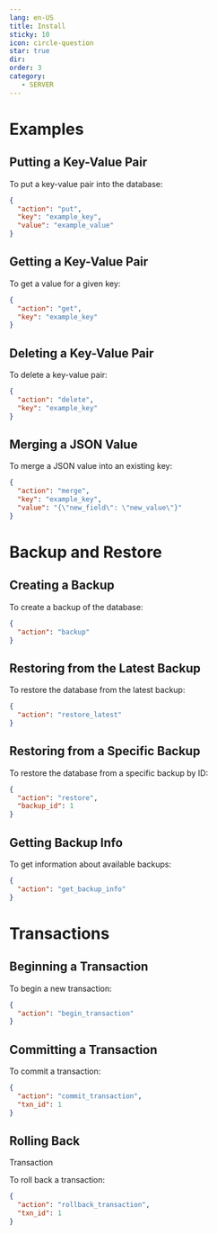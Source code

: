 ```yaml
---
lang: en-US
title: Install
sticky: 10
icon: circle-question
star: true
dir:
order: 3
category:
   - SERVER
---
```


# Examples

## Putting a Key-Value Pair

To put a key-value pair into the database:

```json
{
  "action": "put",
  "key": "example_key",
  "value": "example_value"
}
```

## Getting a Key-Value Pair

To get a value for a given key:

```json
{
  "action": "get",
  "key": "example_key"
}
```

## Deleting a Key-Value Pair

To delete a key-value pair:

```json
{
  "action": "delete",
  "key": "example_key"
}
```

## Merging a JSON Value

To merge a JSON value into an existing key:

```json
{
  "action": "merge",
  "key": "example_key",
  "value": "{\"new_field\": \"new_value\"}"
}
```

# Backup and Restore

## Creating a Backup

To create a backup of the database:

```json
{
  "action": "backup"
}
```

## Restoring from the Latest Backup

To restore the database from the latest backup:

```json
{
  "action": "restore_latest"
}
```

## Restoring from a Specific Backup

To restore the database from a specific backup by ID:

```json
{
  "action": "restore",
  "backup_id": 1
}
```

## Getting Backup Info

To get information about available backups:

```json
{
  "action": "get_backup_info"
}
```

# Transactions

## Beginning a Transaction

To begin a new transaction:

```json
{
  "action": "begin_transaction"
}
```

## Committing a Transaction

To commit a transaction:

```json
{
  "action": "commit_transaction",
  "txn_id": 1
}
```

## Rolling Back

Transaction

To roll back a transaction:

```json
{
  "action": "rollback_transaction",
  "txn_id": 1
}
```
